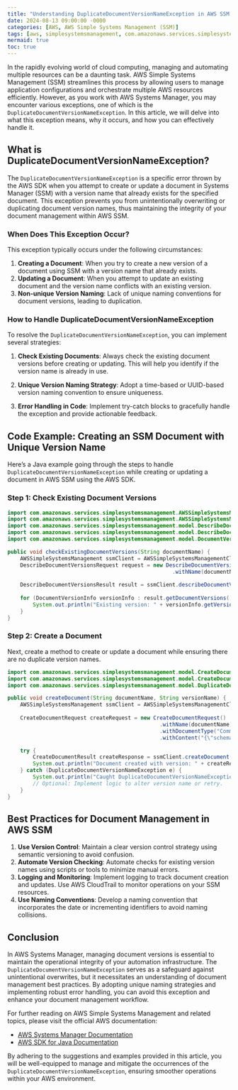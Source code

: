 ```yaml
---
title: "Understanding DuplicateDocumentVersionNameException in AWS SSM: Causes, Solutions, and Best Practices"
date: 2024-08-13 09:00:00 -0000
categories: [AWS, AWS Simple Systems Management (SSM)]
tags: [aws, simplesystemsmanagement, com.amazonaws.services.simplesystemsmanagement.model]
mermaid: true
toc: true
---
```



In the rapidly evolving world of cloud computing, managing and automating multiple resources can be a daunting task. AWS Simple Systems Management (SSM) streamlines this process by allowing users to manage application configurations and orchestrate multiple AWS resources efficiently. However, as you work with AWS Systems Manager, you may encounter various exceptions, one of which is the `DuplicateDocumentVersionNameException`. In this article, we will delve into what this exception means, why it occurs, and how you can effectively handle it.

## What is DuplicateDocumentVersionNameException?

The `DuplicateDocumentVersionNameException` is a specific error thrown by the AWS SDK when you attempt to create or update a document in Systems Manager (SSM) with a version name that already exists for the specified document. This exception prevents you from unintentionally overwriting or duplicating document version names, thus maintaining the integrity of your document management within AWS SSM.

### When Does This Exception Occur?

This exception typically occurs under the following circumstances:

1. **Creating a Document**: When you try to create a new version of a document using SSM with a version name that already exists.
2. **Updating a Document**: When you attempt to update an existing document and the version name conflicts with an existing version.
3. **Non-unique Version Naming**: Lack of unique naming conventions for document versions, leading to duplication.

### How to Handle DuplicateDocumentVersionNameException

To resolve the `DuplicateDocumentVersionNameException`, you can implement several strategies:

1. **Check Existing Documents**: Always check the existing document versions before creating or updating. This will help you identify if the version name is already in use.

2. **Unique Version Naming Strategy**: Adopt a time-based or UUID-based version naming convention to ensure uniqueness. 

3. **Error Handling in Code**: Implement try-catch blocks to gracefully handle the exception and provide actionable feedback.

## Code Example: Creating an SSM Document with Unique Version Name

Here’s a Java example going through the steps to handle `DuplicateDocumentVersionNameException` while creating or updating a document in AWS SSM using the AWS SDK.

### Step 1: Check Existing Document Versions

```java
import com.amazonaws.services.simplesystemsmanagement.AWSSimpleSystemsManagement;
import com.amazonaws.services.simplesystemsmanagement.AWSSimpleSystemsManagementClientBuilder;
import com.amazonaws.services.simplesystemsmanagement.model.DescribeDocumentVersionsRequest;
import com.amazonaws.services.simplesystemsmanagement.model.DescribeDocumentVersionsResult;
import com.amazonaws.services.simplesystemsmanagement.model.DocumentVersionInfo;

public void checkExistingDocumentVersions(String documentName) {
    AWSSimpleSystemsManagement ssmClient = AWSSimpleSystemsManagementClientBuilder.defaultClient();
    DescribeDocumentVersionsRequest request = new DescribeDocumentVersionsRequest()
                                                    .withName(documentName);
    
    DescribeDocumentVersionsResult result = ssmClient.describeDocumentVersions(request);
    
    for (DocumentVersionInfo versionInfo : result.getDocumentVersions()) {
        System.out.println("Existing version: " + versionInfo.getVersionName());
    }
}
```

### Step 2: Create a Document

Next, create a method to create or update a document while ensuring there are no duplicate version names.

```java
import com.amazonaws.services.simplesystemsmanagement.model.CreateDocumentRequest;
import com.amazonaws.services.simplesystemsmanagement.model.CreateDocumentResult;
import com.amazonaws.services.simplesystemsmanagement.model.DuplicateDocumentVersionNameException;

public void createDocument(String documentName, String versionName) {
    AWSSimpleSystemsManagement ssmClient = AWSSimpleSystemsManagementClientBuilder.defaultClient();
    
    CreateDocumentRequest createRequest = new CreateDocumentRequest()
                                                .withName(documentName)
                                                .withDocumentType("Command")
                                                .withContent("{\"schemaVersion\":\"2.2\",\"description\":\"My Sample Document\",\"mainSteps\":[{\"action\":\"aws:runShellScript\",\"name\":\"example\",\"inputs\":{\"runCommand\":[\"echo 'Hello World'\"]}}]}").withVersionName(versionName);

    try {
        CreateDocumentResult createResponse = ssmClient.createDocument(createRequest);
        System.out.println("Document created with version: " + createResponse.getDocumentDescription().getLatestVersion());
    } catch (DuplicateDocumentVersionNameException e) {
        System.out.println("Caught DuplicateDocumentVersionNameException: " + e.getMessage());
        // Optional: Implement logic to alter version name or retry.
    }
}
```

## Best Practices for Document Management in AWS SSM

1. **Use Version Control**: Maintain a clear version control strategy using semantic versioning to avoid confusion.
2. **Automate Version Checking**: Automate checks for existing version names using scripts or tools to minimize manual errors.
3. **Logging and Monitoring**: Implement logging to track document creation and updates. Use AWS CloudTrail to monitor operations on your SSM resources.
4. **Use Naming Conventions**: Develop a naming convention that incorporates the date or incrementing identifiers to avoid naming collisions.

## Conclusion

In AWS Systems Manager, managing document versions is essential to maintain the operational integrity of your automation infrastructure. The `DuplicateDocumentVersionNameException` serves as a safeguard against unintentional overwrites, but it necessitates an understanding of document management best practices. By adopting unique naming strategies and implementing robust error handling, you can avoid this exception and enhance your document management workflow.

For further reading on AWS Simple Systems Management and related topics, please visit the official AWS documentation:

- [AWS Systems Manager Documentation](https://docs.aws.amazon.com/systems-manager/latest/userguide/what-is-systems-manager.html)
- [AWS SDK for Java Documentation](https://docs.aws.amazon.com/sdk-for-java/latest/developer-guide/home.html)

By adhering to the suggestions and examples provided in this article, you will be well-equipped to manage and mitigate the occurrences of the `DuplicateDocumentVersionNameException`, ensuring smoother operations within your AWS environment.